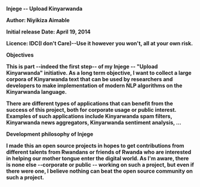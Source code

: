 <b>Injege -- Upload Kinyarwanda

Author: Niyikiza Aimable

Initial release Date: April 19, 2014

Licence: IDC(I don't Care)--Use it however you won't, all at your own risk.

<b> Objectives

This is part --indeed the first step-- of my <b>Injege -- "Upload Kinyarwanda"</b> initiative. As a long term objective, I want to collect a large corpora of Kinyarwanda text that can be used by researchers and developers to make implementation of modern NLP algorithms on the Kinyarwanda language. 

There are different types of applications that can benefit from the success of this project, both for corporate usage or public interest. Examples of such applications include Kinyarwanda spam filters, Kinyarwanda news aggregators, Kinyarwanda sentiment analysis, ...


<b>Development philosophy of Injege

I made this an open source projects in hopes to get contributions from different talents from Rwandans or friends of Rwanda who are interested in helping our mother tongue enter the digital world. As I'm aware, there is none else --corporate or public -- working on such a project, but even if there were one, I believe nothing can beat the open source community on such a project.


